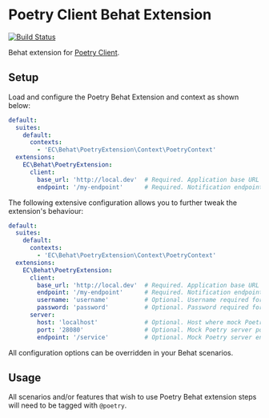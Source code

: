 # Poetry Client Behat Extension

[![Build Status](https://travis-ci.org/ec-europa/oe-poetry-behat.svg?branch=master)](https://travis-ci.org/ec-europa/oe-poetry-behat)

Behat extension for [Poetry Client](https://github.com/ec-europa/oe-poetry-client).

## Setup

Load and configure the Poetry Behat Extension and context as shown below:

```yaml
default:
  suites:
    default:
      contexts:
        - 'EC\Behat\PoetryExtension\Context\PoetryContext'
  extensions:
    EC\Behat\PoetryExtension:
      client:
        base_url: 'http://local.dev'  # Required. Application base URL running Poetry Client library.
        endpoint: '/my-endpoint'      # Required. Notification endpoint on your application.
```

The following extensive configuration allows you to further tweak the extension's behaviour:

```yaml
default:
  suites:
    default:
      contexts:
        - 'EC\Behat\PoetryExtension\Context\PoetryContext'
  extensions:
    EC\Behat\PoetryExtension:
      client:
        base_url: 'http://local.dev'  # Required. Application base URL running Poetry Client library.
        endpoint: '/my-endpoint'      # Required. Notification endpoint on your application.
        username: 'username'          # Optional. Username required for the mock service to authenticate on your application.
        password: 'password'          # Optional. Password required for the mock service to authenticate on your application.
      server:
        host: 'localhost'             # Optional. Host where mock Poetry server will be running.
        port: '28080'                 # Optional. Mock Poetry server port.
        endpoint: '/service'          # Optional. Mock Poetry server endpoint.
```

All configuration options can be overridden in your Behat scenarios.

## Usage

All scenarios and/or features that wish to use Poetry Behat extension steps will need to be tagged with `@poetry`.

